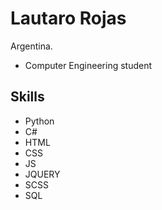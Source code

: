 # Lautaro Rojas

Argentina.
* Computer Engineering student

## Skills
* Python
* C#
* HTML
* CSS
* JS
* JQUERY
* SCSS
* SQL
